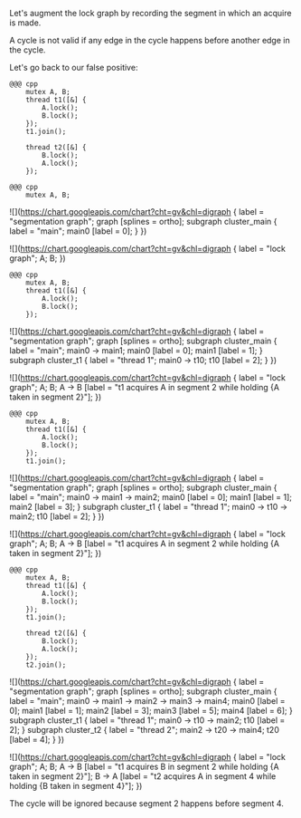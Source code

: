 <!SLIDE>
Let's augment the lock graph by recording the segment in which an acquire is
made.

A cycle is not valid if any edge in the cycle happens before another edge in
the cycle.


<!SLIDE graph_example>
Let's go back to our false positive:

    @@@ cpp
        mutex A, B;
        thread t1([&] {
            A.lock();
            B.lock();
        });
        t1.join();

        thread t2([&] {
            B.lock();
            A.lock();
        });


<!SLIDE graph_example>

    @@@ cpp
        mutex A, B;

![](https://chart.googleapis.com/chart?cht=gv&chl=digraph {
    label = "segmentation graph";
    graph [splines = ortho];
    subgraph cluster_main {
        label = "main";
        main0 [label = 0];
    }
})

![](https://chart.googleapis.com/chart?cht=gv&chl=digraph {
    label = "lock graph";
    A; B;
})


<!SLIDE graph_example>

    @@@ cpp
        mutex A, B;
        thread t1([&] {
            A.lock();
            B.lock();
        });

![](https://chart.googleapis.com/chart?cht=gv&chl=digraph {
    label = "segmentation graph";
    graph [splines = ortho];
    subgraph cluster_main {
        label = "main";
        main0 -> main1;
        main0 [label = 0];
        main1 [label = 1];
    }
    subgraph cluster_t1 {
        label = "thread 1";
        main0 -> t10;
        t10 [label = 2];
    }
})

![](https://chart.googleapis.com/chart?cht=gv&chl=digraph {
    label = "lock graph";
    A; B;
    A -> B [label = "t1 acquires A in segment 2 while holding {A taken in segment 2}"];
})


<!SLIDE graph_example>

    @@@ cpp
        mutex A, B;
        thread t1([&] {
            A.lock();
            B.lock();
        });
        t1.join();

![](https://chart.googleapis.com/chart?cht=gv&chl=digraph {
    label = "segmentation graph";
    graph [splines = ortho];
    subgraph cluster_main {
        label = "main";
        main0 -> main1 -> main2;
        main0 [label = 0];
        main1 [label = 1];
        main2 [label = 3];
    }
    subgraph cluster_t1 {
        label = "thread 1";
        main0 -> t10 -> main2;
        t10 [label = 2];
    }
})

![](https://chart.googleapis.com/chart?cht=gv&chl=digraph {
    label = "lock graph";
    A; B;
    A -> B [label = "t1 acquires A in segment 2 while holding {A taken in segment 2}"];
})


<!SLIDE graph_example>

    @@@ cpp
        mutex A, B;
        thread t1([&] {
            A.lock();
            B.lock();
        });
        t1.join();

        thread t2([&] {
            B.lock();
            A.lock();
        });
        t2.join();

![](https://chart.googleapis.com/chart?cht=gv&chl=digraph {
    label = "segmentation graph";
    graph [splines = ortho];
    subgraph cluster_main {
        label = "main";
        main0 -> main1 -> main2 -> main3 -> main4;
        main0 [label = 0];
        main1 [label = 1];
        main2 [label = 3];
        main3 [label = 5];
        main4 [label = 6];
    }
    subgraph cluster_t1 {
        label = "thread 1";
        main0 -> t10 -> main2;
        t10 [label = 2];
    }
    subgraph cluster_t2 {
        label = "thread 2";
        main2 -> t20 -> main4;
        t20 [label = 4];
    }
})

![](https://chart.googleapis.com/chart?cht=gv&chl=digraph {
    label = "lock graph";
    A; B;
    A -> B [label = "t1 acquires B in segment 2 while holding {A taken in segment 2}"];
    B -> A [label = "t2 acquires A in segment 4 while holding {B taken in segment 4}"];
})


<!SLIDE>
The cycle will be ignored because segment 2 happens before segment 4.

